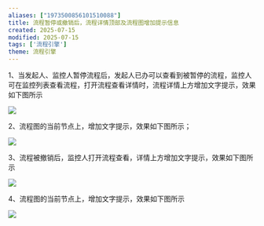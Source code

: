 ```yaml
---
aliases: ["1973500856101510088"]
title: 流程暂停或撤销后，流程详情顶部及流程图增加提示信息
created: 2025-07-15
modified: 2025-07-15
tags: ['流程引擎']
theme: 流程引擎
---
```


1、当发起人、监控人暂停流程后，发起人已办可以查看到被暂停的流程，监控人可在监控列表查看流程，打开流程查看详情时，流程详情上方增加文字提示，效果如下图所示

![](6beee795408a354fa29134111a9e5de3.jpg)

2、流程图的当前节点上，增加文字提示，效果如下图所示；

![](52c89ec5fb73fde124944a728decb7d3.jpg)

3、流程被撤销后，监控人打开流程查看，详情上方增加文字提示，效果如下图所示

![](00d6d946ca709db2f35c2e299404b740.jpg)

4、流程图的当前节点上，增加文字提示，效果如下图所示

![](832e96193325905d4250a8c06fe070bb.jpg)